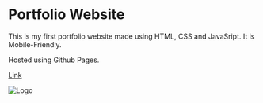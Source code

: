
# Portfolio Website 

This is my first portfolio website made using HTML, CSS and JavaSript. It is Mobile-Friendly.

Hosted using Github Pages.

[Link](https://deriljose.github.io/portfolio-website-1/Portfolio%20Website/index/)

![Logo](https://github.com/deriljose/portfolio-website-1/blob/main/Portfolio%20Website/favicon_io/android-chrome-192x192.png?raw=true)


